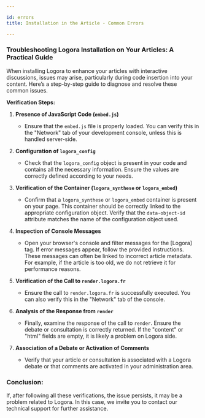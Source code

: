 ```yaml
---

id: errors
title: Installation in the Article - Common Errors

---
```


### Troubleshooting Logora Installation on Your Articles: A Practical Guide

When installing Logora to enhance your articles with interactive discussions, issues may arise, particularly during code insertion into your content. Here’s a step-by-step guide to diagnose and resolve these common issues.

**Verification Steps:**

1. **Presence of JavaScript Code (`embed.js`)**
   - Ensure that the `embed.js` file is properly loaded. You can verify this in the "Network" tab of your development console, unless this is handled server-side.

2. **Configuration of `logora_config`**
   - Check that the `logora_config` object is present in your code and contains all the necessary information. Ensure the values are correctly defined according to your needs.

3. **Verification of the Container (`logora_synthese` or `logora_embed`)**
   - Confirm that a `logora_synthese` or `logora_embed` container is present on your page. This container should be correctly linked to the appropriate configuration object. Verify that the `data-object-id` attribute matches the name of the configuration object used.

4. **Inspection of Console Messages**
   - Open your browser's console and filter messages for the [Logora] tag. If error messages appear, follow the provided instructions. These messages can often be linked to incorrect article metadata. For example, if the article is too old, we do not retrieve it for performance reasons.

5. **Verification of the Call to `render.logora.fr`**
   - Ensure the call to `render.logora.fr` is successfully executed. You can also verify this in the "Network" tab of the console.

6. **Analysis of the Response from `render`**
   - Finally, examine the response of the call to `render`. Ensure the debate or consultation is correctly returned. If the "content" or "html" fields are empty, it is likely a problem on Logora side.

7. **Association of a Debate or Activation of Comments**
   - Verify that your article or consultation is associated with a Logora debate or that comments are activated in your administration area.

### Conclusion:

If, after following all these verifications, the issue persists, it may be a problem related to Logora. In this case, we invite you to contact our technical support for further assistance.
